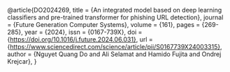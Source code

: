 @article{DO2024269,
title = {An integrated model based on deep learning classifiers and pre-trained transformer for phishing URL detection},
journal = {Future Generation Computer Systems},
volume = {161},
pages = {269-285},
year = {2024},
issn = {0167-739X},
doi = {https://doi.org/10.1016/j.future.2024.06.031},
url = {https://www.sciencedirect.com/science/article/pii/S0167739X24003315},
author = {Nguyet Quang Do and Ali Selamat and Hamido Fujita and Ondrej Krejcar},
}